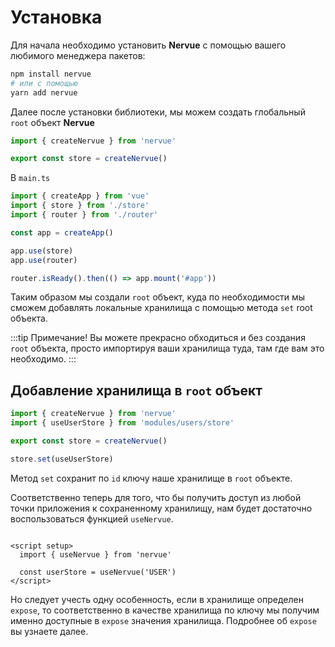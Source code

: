 # Установка

Для начала необходимо установить **Nervue** с помощью вашего любимого менеджера пакетов:

```bash
npm install nervue
# или с помощью
yarn add nervue
```

Далее после установки библиотеки, мы можем создать глобальный ```root``` объект **Nervue**

```js
import { createNervue } from 'nervue'

export const store = createNervue()
```

В ```main.ts```

```typescript
import { createApp } from 'vue'
import { store } from './store'
import { router } from './router'

const app = createApp()

app.use(store)
app.use(router)

router.isReady().then(() => app.mount('#app'))
```

Таким образом мы создали ```root``` объект, куда по необходимости мы сможем добавлять локальные хранилища с помощью
метода ```set``` root объекта.

:::tip 
Примечание! Вы можете прекрасно обходиться и без создания ```root``` объекта, просто импортируя ваши хранилища
туда, там где вам это необходимо.
:::

## Добавление хранилища в ```root``` объект

```js
import { createNervue } from 'nervue'
import { useUserStore } from 'modules/users/store'

export const store = createNervue()

store.set(useUserStore)
```
Метод ```set``` сохранит по ```id``` ключу наше хранилище в ```root``` объекте. 

Соответственно теперь для того, что бы получить доступ из любой точки приложения к сохраненному хранилищу, нам будет достаточно
воспользоваться функцией ```useNervue```.

```vue

<script setup>
  import { useNervue } from 'nervue'
  
  const userStore = useNervue('USER')
</script>
```
Но следует учесть одну особенность, если в хранилище определен ```expose```, то соответственно
в качестве хранилища по ключу мы получим именно доступные в ```expose``` значения хранилища.
Подробнее об ```expose``` вы узнаете далее.
